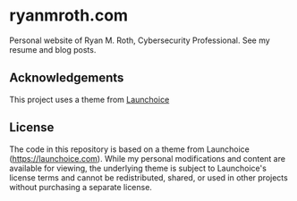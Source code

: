 # ryanmroth.com

Personal website of Ryan M. Roth, Cybersecurity Professional. See my resume and blog posts.

## Acknowledgements

This project uses a theme from [Launchoice](https://launchoice.com)

## License

The code in this repository is based on a theme from Launchoice (https://launchoice.com).
While my personal modifications and content are available for viewing, the underlying theme
is subject to Launchoice's license terms and cannot be redistributed, shared, or used in
other projects without purchasing a separate license.
